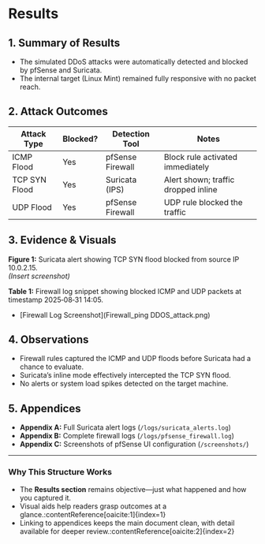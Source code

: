 # Results

## 1. Summary of Results
- The simulated DDoS attacks were automatically detected and blocked by pfSense and Suricata.
- The internal target (Linux Mint) remained fully responsive with no packet reach.

## 2. Attack Outcomes

| Attack Type       | Blocked? | Detection Tool    | Notes                                  |
|-------------------|----------|-------------------|----------------------------------------|
| ICMP Flood        | Yes      | pfSense Firewall  | Block rule activated immediately       |
| TCP SYN Flood     | Yes      | Suricata (IPS)    | Alert shown; traffic dropped inline    |
| UDP Flood         | Yes      | pfSense Firewall  | UDP rule blocked the traffic           |

## 3. Evidence & Visuals

**Figure 1:** Suricata alert showing TCP SYN flood blocked from source IP 10.0.2.15.  
*(Insert screenshot)*

**Table 1:** Firewall log snippet showing blocked ICMP and UDP packets at timestamp 2025‑08‑31 14:05.

- [Firewall Log Screenshot](Firewall_ping DDOS_attack.png)

## 4. Observations
- Firewall rules captured the ICMP and UDP floods before Suricata had a chance to evaluate.
- Suricata’s inline mode effectively intercepted the TCP SYN flood.
- No alerts or system load spikes detected on the target machine.

## 5. Appendices
- **Appendix A:** Full Suricata alert logs (`/logs/suricata_alerts.log`)
- **Appendix B:** Complete firewall logs (`/logs/pfsense_firewall.log`)
- **Appendix C:** Screenshots of pfSense UI configuration (`/screenshots/`)

---

### Why This Structure Works
- The **Results section** remains objective—just what happened and how you captured it.
- Visual aids help readers grasp outcomes at a glance.:contentReference[oaicite:1]{index=1}
- Linking to appendices keeps the main document clean, with detail available for deeper review.:contentReference[oaicite:2]{index=2}

